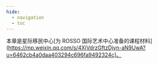 ```yaml
---
hide:
  - navigation
  - toc
---
```


本章是星际移民中心[为 ROSSO 国际艺术中心准备的课程材料](https://mp.weixin.qq.com/s/4XjVdrzGftzDjyn-aN9UwA?u=6462cb4a0daa403294c696fa9492324c]。

